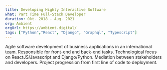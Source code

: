 ```yaml
---
title: Developing Highly Interactive Software
what: Part Time Full-Stack Developer
duration: Okt. 2018 - Aug. 2021
org: Ambient
orgUrl: https://ambient.digital/
tags: ["Python","React", "Django", "Graphql", "Typescript"]
---
```


Agile software development of business applications in an international team. Responsible for front-end and back-end tasks. Technological focus on ReactJS/Javascript and Django/Python. Mediation between stakeholders and developers. Project progression from first line of code to deployment.